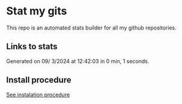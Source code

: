 # Stat my gits

This repo is an automated stats builder for all my github repositories.

## Links to stats


Generated on 09/ 3/2024 at 12:42:03 in 0 min, 1 seconds.

## Install procedure

[See instalation procedure](./src/install.md)
